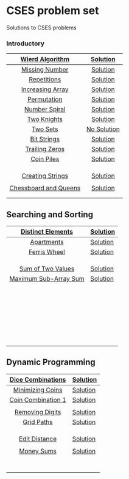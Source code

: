 # CSES problem set
Solutions to CSES problems

### Introductory



|   [Wierd Algorithm](https://cses.fi/problemset/task/1068)    | [Solution](https://github.com/priyam314/CSES-problem-set/blob/main/introductory/weird_algorithm.cpp) |
| :----------------------------------------------------------: | :----------------------------------------------------------: |
|    [Missing Number](https://cses.fi/problemset/task/1083)    | [Solution](https://github.com/priyam314/CSES-problem-set/blob/main/introductory/missing_number.cpp) |
|     [Repetitions](https://cses.fi/problemset/task/1069)      | [Solution](https://github.com/priyam314/CSES-problem-set/blob/main/introductory/Repetitions.cpp) |
|   [Increasing Array](https://cses.fi/problemset/task/1094)   | [Solution](https://github.com/priyam314/CSES-problem-set/blob/main/introductory/increasing_array.cpp) |
|     [Permutation](https://cses.fi/problemset/task/1070)      | [Solution](https://github.com/priyam314/CSES-problem-set/blob/main/introductory/permutations.cpp) |
|    [Number Spiral](https://cses.fi/problemset/task/1071)     | [Solution](https://github.com/priyam314/CSES-problem-set/blob/main/introductory/spiral.cpp) |
|     [Two Knights](https://cses.fi/problemset/task/1072)      | [Solution](https://github.com/priyam314/CSES-problem-set/blob/main/introductory/twoKnights.cpp) |
|       [Two Sets](https://cses.fi/problemset/task/1092)       |                       [No Solution]()                        |
|     [Bit Strings](https://cses.fi/problemset/task/1617)      | [Solution](https://github.com/priyam314/CSES-problem-set/blob/main/introductory/bitStrings.cpp) |
|    [Trailing Zeros](https://cses.fi/problemset/task/1618)    | [Solution](https://github.com/priyam314/CSES-problem-set/blob/main/introductory/trailingZeros.cpp) |
|      [Coin Piles](https://cses.fi/problemset/task/1754)      | [Solution](https://github.com/priyam314/CSES-problem-set/blob/main/introductory/coinPiles.cpp) |
|                                                              |                                                              |
|                                                              |                                                              |
|                                                              |                                                              |
|  [Creating Strings](https://cses.fi/problemset/task/1622/)   | [Solution](https://github.com/priyam314/CSES-problem-set/blob/main/introductory/creatingStrings.py) |
|                                                              |                                                              |
| [Chessboard and Queens](https://cses.fi/problemset/task/1624) | [Solution](https://github.com/priyam314/CSES-problem-set/blob/main/introductory/chessboardAndQueens.cpp) |
|                                                              |                                                              |
|                                                              |                                                              |

## Searching and Sorting

|  [Distinct Elements](https://cses.fi/problemset/task/1621/)  | [Solution](https://github.com/priyam314/CSES-problem-set/blob/main/searching_and_sorting/distinctNumber.cpp) |
| :----------------------------------------------------------: | ------------------------------------------------------------ |
|     [Apartments](https://cses.fi/problemset/task/1084/)      | [Solution](https://github.com/priyam314/CSES-problem-set/blob/main/searching_and_sorting/apartments.cpp) |
|    [Ferris Wheel](https://cses.fi/problemset/task/1090/)     | [Solution](https://github.com/priyam314/CSES-problem-set/blob/main/searching_and_sorting/ferrisWheel.cpp) |
|                                                              |                                                              |
|                                                              |                                                              |
|                                                              |                                                              |
|  [Sum of Two Values](https://cses.fi/problemset/task/1640/)  | [Solution](https://github.com/priyam314/CSES-problem-set/blob/main/searching_and_sorting/sumofTwoValues.cpp) |
| [Maximum Sub-Array Sum](https://cses.fi/problemset/task/1643) | [Solution](https://github.com/priyam314/CSES-problem-set/blob/main/searching_and_sorting/maximumSubarraySum.cpp) |
|                                                              |                                                              |
|                                                              |                                                              |
|                                                              |                                                              |
|                                                              |                                                              |
|                                                              |                                                              |
|                                                              |                                                              |
|                                                              |                                                              |
|                                                              |                                                              |
|                                                              |                                                              |
|                                                              |                                                              |
|                                                              |                                                              |
|                                                              |                                                              |
|                                                              |                                                              |
|                                                              |                                                              |
|                                                              |                                                              |
|                                                              |                                                              |
|                                                              |                                                              |
|                                                              |                                                              |
|                                                              |                                                              |
|                                                              |                                                              |
|                                                              |                                                              |
|                                                              |                                                              |
|                                                              |                                                              |
|                                                              |                                                              |
|                                                              |                                                              |
|                                                              |                                                              |
|                                                              |                                                              |



## Dynamic Programming

|  [Dice Combinations](https://cses.fi/problemset/task/1633)  | [Solution](https://github.com/priyam314/CSES-problem-set/blob/main/dynamic_programming/dice_combinations.cpp) |
| :---------------------------------------------------------: | ------------------------------------------------------------ |
|  [Minimizing Coins](https://cses.fi/problemset/task/1634)   | [Solution](https://github.com/priyam314/CSES-problem-set/blob/main/dynamic_programming/minimizingCoins.cpp) |
| [Coin Combination 1](https://cses.fi/problemset/task/1635/) | [Solution](https://github.com/priyam314/CSES-problem-set/blob/main/dynamic_programming/coinCombination1.cpp) |
|                                                             |                                                              |
|   [Removing Digits](https://cses.fi/problemset/task/1637)   | [Solution](https://github.com/priyam314/CSES-problem-set/blob/main/dynamic_programming/removingDigits.cpp) |
|     [Grid Paths](https://cses.fi/problemset/task/1638/)     | [Solution](https://github.com/priyam314/CSES-problem-set/blob/main/dynamic_programming/gridPaths.cpp) |
|                                                             |                                                              |
|                                                             |                                                              |
|                                                             |                                                              |
|   [Edit Distance](https://cses.fi/problemset/task/1639/)    | [Solution](https://github.com/priyam314/CSES-problem-set/blob/main/dynamic_programming/editDistance.cpp) |
|                                                             |                                                              |
|     [Money Sums](https://cses.fi/problemset/task/1745/)     | [Solution](https://github.com/priyam314/CSES-problem-set/blob/main/dynamic_programming/moneySums.cpp) |
|                                                             |                                                              |
|                                                             |                                                              |
|                                                             |                                                              |
|                                                             |                                                              |
|                                                             |                                                              |
|                                                             |                                                              |
|                                                             |                                                              |


